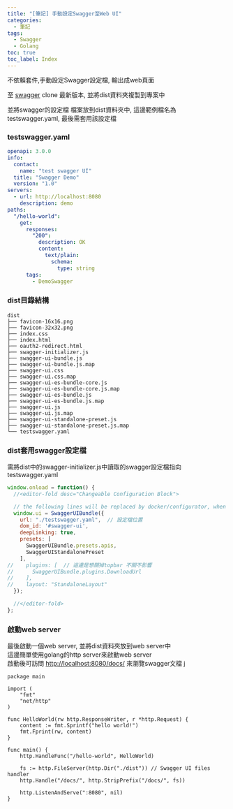 ```yaml
---
title: "[筆記] 手動設定Swagger至Web UI"
categories:
  - 筆記
tags:
  - Swagger
  - Golang
toc: true
toc_label: Index
---
```



不依賴套件,手動設定Swagger設定檔, 輸出成web頁面


至 [swagger](https://github.com/swagger-api/swagger-ui) clone 最新版本, 並將dist資料夾複製到專案中

並將swagger的設定檔 檔案放到dist資料夾中, 這邊範例檔名為testswagger.yaml, 最後需套用該設定檔

### testswagger.yaml

```yaml
openapi: 3.0.0
info:
  contact:
    name: "test swagger UI"
  title: "Swagger Demo"
  version: "1.0"
servers:
  - url: http://localhost:8080
    description: demo
paths:
  "/hello-world":
    get:
      responses:
        "200":
          description: OK
          content:
            text/plain:
              schema:
                type: string
      tags:
        - DemoSwagger
```


### dist目錄結構

```
dist
├── favicon-16x16.png
├── favicon-32x32.png
├── index.css
├── index.html
├── oauth2-redirect.html
├── swagger-initializer.js
├── swagger-ui-bundle.js
├── swagger-ui-bundle.js.map
├── swagger-ui.css
├── swagger-ui.css.map
├── swagger-ui-es-bundle-core.js
├── swagger-ui-es-bundle-core.js.map
├── swagger-ui-es-bundle.js
├── swagger-ui-es-bundle.js.map
├── swagger-ui.js
├── swagger-ui.js.map
├── swagger-ui-standalone-preset.js
├── swagger-ui-standalone-preset.js.map
└── testswagger.yaml
```

### dist套用swagger設定檔

需將dist中的swagger-initializer.js中讀取的swagger設定檔指向 testswagger.yaml

```js
window.onload = function() {
  //<editor-fold desc="Changeable Configuration Block">

  // the following lines will be replaced by docker/configurator, when it runs in a docker-container
  window.ui = SwaggerUIBundle({
    url: "./testswagger.yaml",  // 設定檔位置
    dom_id: '#swagger-ui',
    deepLinking: true,
    presets: [
      SwaggerUIBundle.presets.apis,
      SwaggerUIStandalonePreset
    ],
//    plugins: [  // 這邊是想關掉topbar 不關不影響
//      SwaggerUIBundle.plugins.DownloadUrl
//    ],
//    layout: "StandaloneLayout"
  });

  //</editor-fold>
};
```

### 啟動web server

最後啟動一個web server, 並將dist資料夾放到web server中   
這邊簡單使用golang的http server來啟動web server   
啟動後可訪問 [http://localhost:8080/docs/](http://localhost:8080/docs/) 來瀏覽swagger文檔   j

```golang
package main

import (
	"fmt"
	"net/http"
)

func HelloWorld(rw http.ResponseWriter, r *http.Request) {
	content := fmt.Sprintf("hello world!")
	fmt.Fprint(rw, content)
}

func main() {
	http.HandleFunc("/hello-world", HelloWorld)

	fs := http.FileServer(http.Dir("./dist")) // Swagger UI files handler
	http.Handle("/docs/", http.StripPrefix("/docs/", fs))

	http.ListenAndServe(":8080", nil)
}
```


